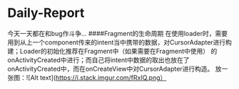 # Daily-Report
今天一天都在和bug作斗争...
####Fragment的生命周期
在使用loader时，需要用到从上一个component传来的intent当中携带的数据，对CursorAdapter进行构建；Loader的初始化推荐在Fragment中（如果需要在Fragment中使用）
的onActivityCreated中进行；而自己将intent中数据的取出也放在了onActivityCreated中，而在onCreateView中对CursorAdapter进行构造。
放一张图：![Alt text](https://i.stack.imgur.com/fRxIQ.png）
